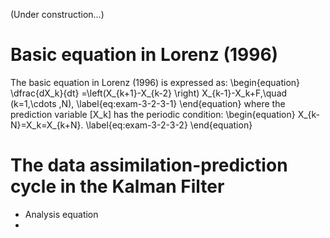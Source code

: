 <script async src="https://cdnjs.cloudflare.com/ajax/libs/mathjax/2.7.6/MathJax.js?config=TeX-AMS_CHTML"></script>

(Under construction...)

# Basic equation in Lorenz (1996)
The basic equation in Lorenz (1996) is expressed as: 
\begin{equation}
\dfrac{dX_k}{dt} =\left(X_{k+1}-X_{k-2} \right) X_{k-1}-X_k+F,\quad (k=1,\cdots ,N),
\label{eq:exam-3-2-3-1}
\end{equation}
where the prediction variable \[X_k\] has the periodic condition: 
\begin{equation}
X_{k-N}=X_k=X_{k+N}.
\label{eq:exam-3-2-3-2}
\end{equation}


# The data assimilation-prediction cycle in the Kalman Filter
- Analysis equation
- 
